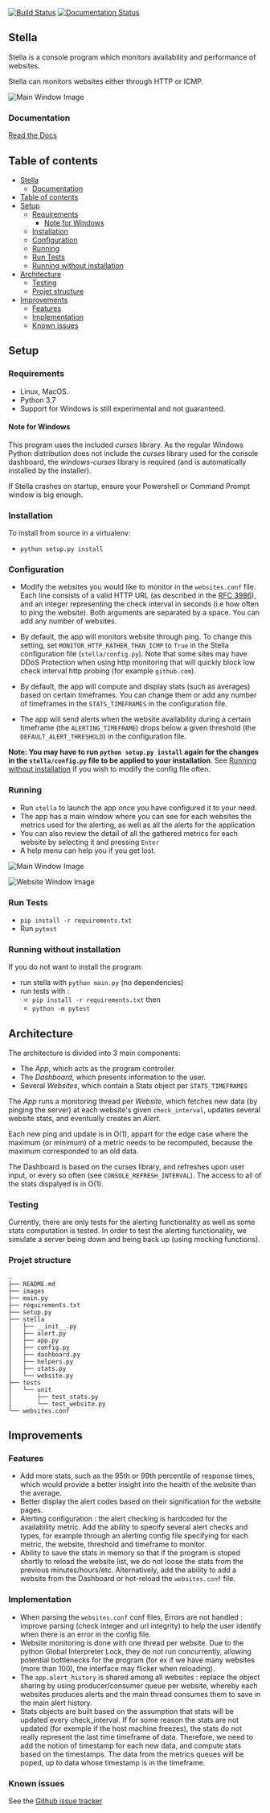[![Build Status](https://travis-ci.org/Japillow/Stella.svg?branch=master)](https://travis-ci.org/Japillow/Stella)
[![Documentation Status](https://readthedocs.org/projects/stella-monitoring/badge/?version=latest)](https://stella-monitoring.readthedocs.io/en/latest/?badge=latest)

## Stella

Stella is a console program which monitors availability and performance of websites.

Stella can monitors websites either through HTTP or ICMP.

![Main Window Image](images/main_after_10_min.png)

### Documentation

[Read the Docs](https://stella-monitoring.readthedocs.io/en/latest/)

## Table of contents

- [Stella](#stella)
  - [Documentation](#documentation)
- [Table of contents](#table-of-contents)
- [Setup](#setup)
  - [Requirements](#requirements)
    - [Note for Windows](#note-for-windows)
  - [Installation](#installation)
  - [Configuration](#configuration)
  - [Running](#running)
  - [Run Tests](#run-tests)
  - [Running without installation](#running-without-installation)
- [Architecture](#architecture)
  - [Testing](#testing)
  - [Projet structure](#projet-structure)
- [Improvements](#improvements)
  - [Features](#features)
  - [Implementation](#implementation)
  - [Known issues](#known-issues)

## Setup

### Requirements

- Linux, MacOS.
- Python 3.7
- Support for Windows is still experimental and not guaranteed.

#### Note for Windows

This program uses the included _curses_ library. As the regular Windows Python distribution does not include the _curses_ library  used for the console dashboard, the _windows-curses_ library is required (and is automatically installed by the installer).

If Stella crashes on startup, ensure your Powershell or Command Prompt window is big enough.

### Installation

To install from source in a virtualenv:

- `python setup.py install`

### Configuration

- Modify the websites you would like to monitor in the `websites.conf` file.
Each line consists of a valid HTTP URL (as described in the [RFC 3986](https://tools.ietf.org/html/rfc3986)), and an integer representing the check interval in seconds (i.e how often to ping the website). Both arguments are separated by a space. You can add any number of websites.

- By default, the app will monitors website through ping. To change this setting, set `MONITOR_HTTP_RATHER_THAN_ICMP` to `True` in the Stella configuration file (`stella/config.py`). Note that some sites may have DDoS Protection when using http monitoring that will quickly block low check interval http probing (for example `github.com`).

- By default, the app will compute and display stats (such as averages) based on certain timeframes. You can change them or add any number of timeframes in the `STATS_TIMEFRAMES` in the configuration file.

- The app will send alerts when the website availability during a certain timeframe (the `ALERTING_TIMEFRAME`) drops below a given threshold (the `DEFAULT_ALERT_THRESHOLD`) in the configuration file.

__Note: You may have to run `python setup.py install` again for the changes in the `stella/config.py` file to be applied to your installation__. See [Running without installation](#running-without-installation) if you wish to modify the config file often.

### Running

- Run `stella` to launch the app once you have configured it to your need.
- The app has a main window where you can see for each websites the metrics used for the alerting, as well as all the alerts for the application
- You can also review the detail of all the gathered metrics for each website by selecting it and pressing `Enter`
- A help menu can help you if you get lost.

![Main Window Image](images/main_started.png)

![Website Window Image](images/website_details.png)

### Run Tests

- `pip install -r requirements.txt`
- Run `pytest`

### Running without installation

If you do not want to install the program:

- run stella with `python main.py` (no dependencies)
- run tests with :
  - `pip install -r requirements.txt` then
  - `python -m pytest`

## Architecture

The architecture is divided into 3 main components:

- The _App_, which acts as the program controller.
- The _Dashboard_, which presents information to the user.
- Several _Websites_, which contain a Stats object per `STATS_TIMEFRAMES`

The _App_ runs a monitoring thread per _Website_, which fetches new data (by pinging the server) at each website's given `check_interval`, updates several website stats, and eventually creates an _Alert_.

Each new ping and update is in O(1), appart for the edge case where the maximum (or minimum) of a metric needs to be recomputed, because the maximum corresponded to an old data.

The Dashboard is based on the curses library, and refreshes upon user input, or every so often (see `CONSOLE_REFRESH_INTERVAL`).
The access to all of the stats dispalyed is in O(1).

### Testing

Currently, there are only tests for the alerting functionality as well as some stats computation is tested.
In order to test the alerting functionality, we simulate a server being down and being back up (using mocking functions).

### Projet structure

```
.
├── README.md
├── images
├── main.py
├── requirements.txt
├── setup.py
├── stella
│   ├── __init__.py
│   ├── alert.py
│   ├── app.py
│   ├── config.py
│   ├── dashboard.py
│   ├── helpers.py
│   ├── stats.py
│   └── website.py
├── tests
│   └── unit
│       ├── test_stats.py
│       └── test_website.py
└── websites.conf
```

## Improvements

### Features

- Add more stats, such as the 95th or 99th percentile of response times, which would provide a better insight into the health of the website than the average.
- Better display the alert codes based on their signification for the website pages.
- Alerting configuration : the alert checking is hardcoded for the availability metric. Add the ability to specify several alert checks and types, for example through an alerting config file specifying for each metric, the website, threshold and timeframe to monitor.
- Ability to save the stats in memory so that if the program is stoped shortly to reload the website list, we do not loose the stats from the previous minutes/hours/etc. Alternatively, add the ability to add a website from the Dashboard or hot-reload the `websites.conf` file.

### Implementation

- When parsing the `websites.conf` conf files, Errors are not handled : improve parsing (check integer and url integrity) to help the user identify when there is an error in the config file.
- Website monitoring is done with one thread per website. Due to the python Global Interpreter Lock, they do not run concurrently, allowing potential bottlenecks for the program (for ex if we have many websites (more than 100), the interface may flicker when reloading).
- The `app.alert_history` is shared among all websites : replace the object sharing by using producer/consumer queue per website, whereby each websites produces alerts and the main thread consumes them to save in the main alert history.
- Stats objects are built based on the assumption that stats will be updated every check_interval. If for some reason the stats are not updated (for exemple if the host machine freezes), the stats do not really represent the last time timeframe of data. Therefore, we need to add the notion of timestamp for each new data, and compute stats based on the timestamps. The data from the metrics queues will be poped, up to data whose timestamp is in the timeframe.

### Known issues

See the [Github issue tracker](https://github.com/Japillow/Stella/issues)
